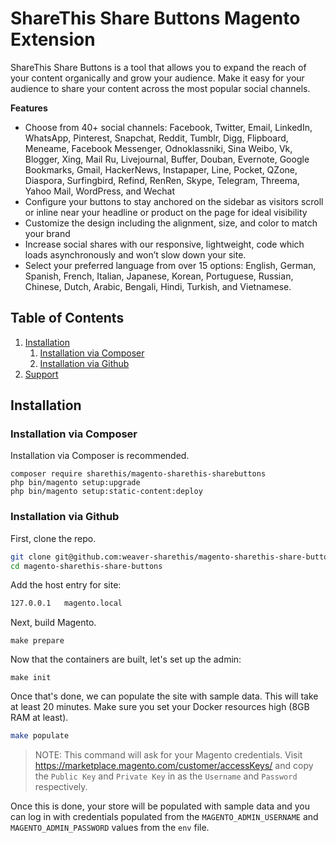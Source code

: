 # ShareThis Share Buttons Magento Extension

ShareThis Share Buttons is a tool that allows you to expand the reach of your content organically and grow your audience. Make it easy for your audience to share your content across the most popular social channels. 

**Features**

- Choose from 40+ social channels: Facebook, Twitter, Email, LinkedIn, WhatsApp, Pinterest, Snapchat, Reddit, Tumblr, Digg, Flipboard, Meneame, Facebook Messenger, Odnoklassniki, Sina Weibo, Vk, Blogger, Xing, Mail Ru, Livejournal, Buffer, Douban, Evernote, Google Bookmarks, Gmail, HackerNews, Instapaper, Line, Pocket, QZone, Diaspora, Surfingbird, Refind, RenRen, Skype, Telegram, Threema, Yahoo Mail, WordPress, and Wechat
- Configure your buttons to stay anchored on the sidebar as visitors scroll or inline near your headline or product on the page for ideal visibility
- Customize the design including the alignment, size, and color to match your brand
- Increase social shares with our responsive, lightweight, code which loads asynchronously and won’t slow down your site.
- Select your preferred language from over 15 options: English, German, Spanish, French, Italian, Japanese, Korean, Portuguese, Russian, Chinese, Dutch, Arabic, Bengali, Hindi, Turkish, and Vietnamese.

## Table of Contents

1. [Installation](#Installation)
   1. [Installation via Composer](#Installation-via-Composer)
   2. [Installation via Github](#Installation-via-Github)
2. [Support](https://github.com/sharethis-github/magento-sharethis-share-buttons/issues/)

## Installation

### Installation via Composer

Installation via Composer is recommended.

```shell
composer require sharethis/magento-sharethis-sharebuttons
php bin/magento setup:upgrade
php bin/magento setup:static-content:deploy
```

### Installation via Github

First, clone the repo.

```bash
git clone git@github.com:weaver-sharethis/magento-sharethis-share-buttons.git
cd magento-sharethis-share-buttons
```

Add the host entry for site:

```bash
127.0.0.1   magento.local
```

Next, build Magento.

```shell
make prepare
```

Now that the containers are built, let's set up the admin:

```shell
make init
```

Once that's done, we can populate the site with sample data. This will take at least 20 minutes. Make sure you set your Docker resources high (8GB RAM at least).

```bash
make populate
```

> NOTE: This command will ask for your Magento credentials. Visit https://marketplace.magento.com/customer/accessKeys/ and copy the `Public Key` and `Private Key` in as the `Username` and `Password` respectively.

Once this is done, your store will be populated with sample data and you can log in with credentials populated from the `MAGENTO_ADMIN_USERNAME` and `MAGENTO_ADMIN_PASSWORD` values from the `env` file.
